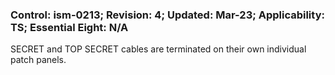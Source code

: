 ### Control: ism-0213; Revision: 4; Updated: Mar-23; Applicability: TS; Essential Eight: N/A
<p>SECRET and TOP SECRET cables are terminated on their own individual patch panels.</p>
